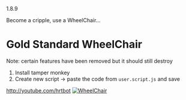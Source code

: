 1.8.9



Become a cripple, use a WheelChair...


# Gold Standard WheelChair
Note: certain features have been removed but it should still destroy

1. Install tamper monkey
2. Create new script -> paste the code from `user.script.js` and save

http://youtube.com/hrtbot
[![WheelChair](https://i.imgur.com/FXvZhq3.png)](http://youtube.com/hrtbot)


